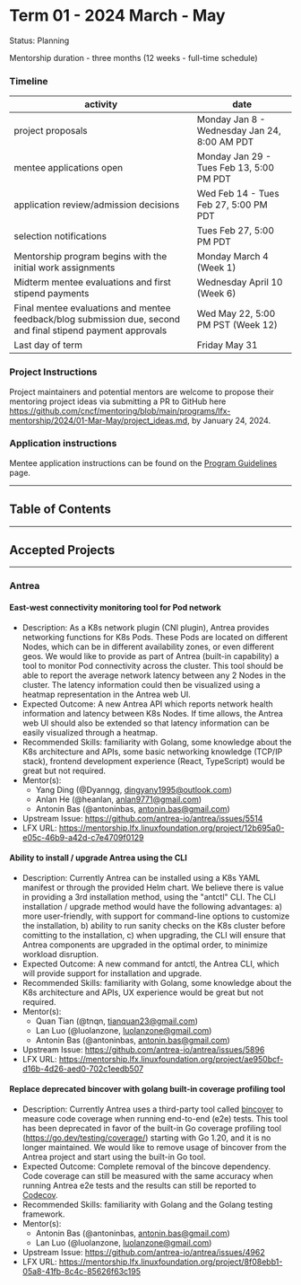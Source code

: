 # Term 01 - 2024 March - May

Status: Planning

Mentorship duration - three months (12 weeks - full-time schedule)

### Timeline

| activity | date |
| --- | --- |   
| project proposals | Monday Jan 8 - Wednesday Jan 24, 8:00 AM PDT |
| mentee applications open | Monday Jan 29 - Tues Feb 13, 5:00 PM PDT |
| application review/admission decisions | Wed Feb 14 - Tues Feb 27, 5:00 PM PDT |
| selection notifications | Tues Feb 27, 5:00 PM PDT |
| Mentorship program begins with the initial work assignments | Monday March 4 (Week 1) | 
| Midterm mentee evaluations and first stipend payments | Wednesday April 10 (Week 6) |
| Final mentee evaluations and mentee feedback/blog submission due, second and final stipend payment approvals | Wed May 22, 5:00 PM PST (Week 12) |
| Last day of term | Friday May 31 |

### Project Instructions

Project maintainers and potential mentors are welcome to propose their mentoring project ideas via submitting a PR to GitHub here https://github.com/cncf/mentoring/blob/main/programs/lfx-mentorship/2024/01-Mar-May/project_ideas.md, by January 24, 2024.

### Application instructions

Mentee application instructions can be found on the [Program Guidelines](https://github.com/cncf/mentoring/blob/main/programs/lfx-mentorship/README.md#program-guidelines) page.

---

## Table of Contents

---

## Accepted Projects

---

### Antrea

#### East-west connectivity monitoring tool for Pod network

- Description: As a K8s network plugin (CNI plugin), Antrea provides networking functions for K8s Pods. These Pods are located on different Nodes, which can be in different availability zones, or even different geos. We would like to provide as part of Antrea (built-in capability) a tool to monitor Pod connectivity across the cluster. This tool should be able to report the average network latency between any 2 Nodes in the cluster. The latency information could then be visualized using a heatmap representation in the Antrea web UI.
- Expected Outcome: A new Antrea API which reports network health information and latency between K8s Nodes. If time allows, the Antrea web UI should also be extended so that latency information can be easily visualized through a heatmap.
- Recommended Skills: familiarity with Golang, some knowledge about the K8s architecture and APIs, some basic networking knowledge (TCP/IP stack), frontend development experience (React, TypeScript) would be great but not required.
- Mentor(s):
  - Yang Ding (@Dyanngg, dingyany1995@outlook.com)
  - Anlan He (@heanlan, anlan9771@gmail.com)
  - Antonin Bas (@antoninbas, antonin.bas@gmail.com)
- Upstream Issue: https://github.com/antrea-io/antrea/issues/5514
- LFX URL: https://mentorship.lfx.linuxfoundation.org/project/12b695a0-e05c-46b9-a42d-c7e4709f0129

#### Ability to install / upgrade Antrea using the CLI

- Description: Currently Antrea can be installed using a K8s YAML manifest or through the provided Helm chart. We believe there is value in providing a 3rd installation method, using the "antctl" CLI. The CLI installation / upgrade method would have the following advantages: a) more user-friendly, with support for command-line options to customize the installation, b) ability to run sanity checks on the K8s cluster before comitting to the installation, c) when upgrading, the CLI will ensure that Antrea components are upgraded in the optimal order, to minimize workload disruption.
- Expected Outcome: A new command for antctl, the Antrea CLI, which will provide support for installation and upgrade.
- Recommended Skills: familiarity with Golang, some knowledge about the K8s architecture and APIs, UX experience would be great but not required.
- Mentor(s):
  - Quan Tian (@tnqn, tianquan23@gmail.com)
  - Lan Luo (@luolanzone, luolanzone@gmail.com)
  - Antonin Bas (@antoninbas, antonin.bas@gmail.com)
- Upstream Issue: https://github.com/antrea-io/antrea/issues/5896
- LFX URL: https://mentorship.lfx.linuxfoundation.org/project/ae950bcf-d16b-4d26-aed0-702c1eedb507

#### Replace deprecated bincover with golang built-in coverage profiling tool

- Description: Currently Antrea uses a third-party tool called [bincover](https://github.com/confluentinc/bincover) to measure code coverage when running end-to-end (e2e) tests. This tool has been deprecated in favor of the built-in Go coverage profiling tool (https://go.dev/testing/coverage/) starting with Go 1.20, and it is no longer maintained. We would like to remove usage of bincover from the Antrea project and start using the built-in Go tool.
- Expected Outcome: Complete removal of the bincove dependency. Code coverage can still be measured with the same accuracy when running Antrea e2e tests and the results can still be reported to [Codecov](https://about.codecov.io/).
- Recommended Skills: familiarity with Golang and the Golang testing framework.
- Mentor(s):
  - Antonin Bas (@antoninbas, antonin.bas@gmail.com)
  - Lan Luo (@luolanzone, luolanzone@gmail.com)
- Upstream Issue: https://github.com/antrea-io/antrea/issues/4962
- LFX URL: https://mentorship.lfx.linuxfoundation.org/project/8f08ebb1-05a8-41fb-8c4c-85626f63c195


